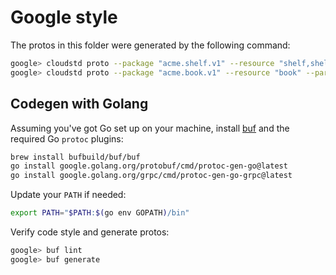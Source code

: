 # Google style

The protos in this folder were generated by the following command:

```sh
google> cloudstd proto --package "acme.shelf.v1" --resource "shelf,shelves" --google
google> cloudstd proto --package "acme.book.v1" --resource "book" --parent "shelf,shelves" --google
```

## Codegen with Golang

Assuming you've got Go set up on your machine, install [buf](https://docs.buf.build/installation) and the required Go `protoc` plugins:

```sh
brew install bufbuild/buf/buf
go install google.golang.org/protobuf/cmd/protoc-gen-go@latest
go install google.golang.org/grpc/cmd/protoc-gen-go-grpc@latest
```

Update your `PATH` if needed:

```sh
export PATH="$PATH:$(go env GOPATH)/bin"
```

Verify code style and generate protos:

```sh
google> buf lint
google> buf generate
```
